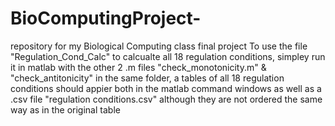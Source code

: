 # BioComputingProject-
repository for my Biological Computing class final project
To use the file "Regulation_Cond_Calc" to calcualte all 18 regulation conditions, simpley run it in matlab with the other 2 .m files "check_monotonicity.m" & "check_antitonicity" in the same folder, a tables of all 18 regulation conditions should appier both in the matlab command windows as well as a .csv file "regulation conditions.csv" although they are not ordered the same way as in the original table
